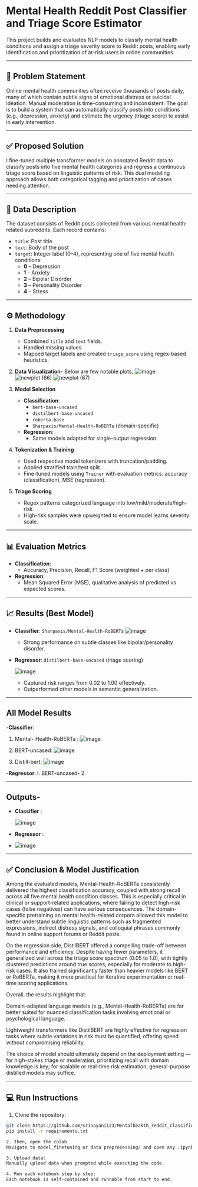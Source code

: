 # Mental Health Reddit Post Classifier and Triage Score Estimator

This project builds and evaluates NLP models to classify mental health conditions and assign a triage severity score to Reddit posts, enabling early identification and prioritization of at-risk users in online communities.

---

## 📌 Problem Statement

Online mental health communities often receive thousands of posts daily, many of which contain subtle signs of emotional distress or suicidal ideation. Manual moderation is time-consuming and inconsistent. The goal is to build a system that can automatically classify posts into conditions (e.g., depression, anxiety) and estimate the urgency (triage score) to assist in early intervention.

---

## ✅ Proposed Solution

I fine-tuned multiple transformer models on annotated Reddit data to classify posts into five mental health categories and regress a continuous triage score based on linguistic patterns of risk. This dual modeling approach allows both categorical tagging and prioritization of cases needing attention.

---
## 📂 Data Description

The dataset consists of Reddit posts collected from various mental health-related subreddits. Each record contains:

- `title`: Post title
- `text`: Body of the post
- `target`: Integer label (0–4), representing one of five mental health conditions:
  - **0** – Depression  
  - **1** – Anxiety  
  - **2** – Bipolar Disorder  
  - **3** – Personality Disorder  
  - **4** – Stress

---
## ⚙️ Methodology

1. **Data Preprocessing**  
   - Combined `title` and `text` fields.
   - Handled missing values.
   - Mapped target labels and created `triage_score` using regex-based heuristics.
     
2. **Data Visualization**-
   Below are few notable plots,
   ![image](https://github.com/user-attachments/assets/98cd35fb-226e-4ad3-aad9-ea184e42b64c)
   ![newplot (66)](https://github.com/user-attachments/assets/2adeabba-acca-4e1f-a7c4-21b132b0d22d)
   ![newplot (67)](https://github.com/user-attachments/assets/50f98de8-e76e-4b2a-a26a-f6f5f43bf713)

   

2. **Model Selection**  
   - **Classification**:  
     - `bert-base-uncased`  
     - `distilbert-base-uncased`  
     - `roberta-base`  
     - `Sharpaxis/Mental-Health-RoBERTa` (domain-specific)  
   - **Regression**:  
     - Same models adapted for single-output regression.

3. **Tokenization & Training**  
   - Used respective model tokenizers with truncation/padding.
   - Applied stratified train/test split.
   - Fine-tuned models using `Trainer` with evaluation metrics: accuracy (classification), MSE (regression).

4. **Triage Scoring**  
   - Regex patterns categorized language into low/mild/moderate/high-risk.
   - High-risk samples were upweighted to ensure model learns severity scale.

---

## 📊 Evaluation Metrics

- **Classification**:
  - Accuracy, Precision, Recall, F1 Score (weighted + per class)
- **Regression**:
  - Mean Squared Error (MSE), qualitative analysis of predicted vs expected scores.

---

## 📈 Results (Best Model)

- **Classifier**: `Sharpaxis/Mental-Health-RoBERTa`
  ![image](https://github.com/user-attachments/assets/80b61743-127e-4904-adb9-8ba52bac7ead)

  - Strong performance on subtle classes like bipolar/personality disorder.
  
- **Regressor**: `distilbert-base-uncased` (triage scoring)

  ![image](https://github.com/user-attachments/assets/c684831e-9b12-48da-a35a-4cd3d5af46e1)

  - Captured risk ranges from 0.02 to 1.00 effectively.
  - Outperformed other models in semantic generalization.
---
## All Model Results
-**Classifier**: 

1. Mental- Health-RoBERTa :
   ![image](https://github.com/user-attachments/assets/0c4dfae3-0b89-4207-8224-65c37f498ac5)

3. BERT-uncased:
   ![image](https://github.com/user-attachments/assets/a5b33ee5-0258-4add-a569-5b7a65548290)

5. Distill-bert:
   ![image](https://github.com/user-attachments/assets/ec75ab71-8b1d-4700-b593-cb779fd10542)

-**Regressor**:
l. BERT-uncased- 
2.
   

---

## Outputs- 

- **Classifier** :
  
  ![image](https://github.com/user-attachments/assets/632fa594-589b-4652-9345-7aecb106ce7b)
- **Regressor** :
- ![image](https://github.com/user-attachments/assets/6e686fb3-af23-43ad-94f8-9da413d92bad)

----
## ✅ Conclusion & Model Justification

Among the evaluated models, Mental-Health-RoBERTa consistently delivered the highest classification accuracy, coupled with strong recall across all five mental health condition classes. This is especially critical in clinical or support-related applications, where failing to detect high-risk cases (false negatives) can have serious consequences. The domain-specific pretraining on mental health-related corpora allowed this model to better understand subtle linguistic patterns such as fragmented expressions, indirect distress signals, and colloquial phrases commonly found in online support forums or Reddit posts.

On the regression side, DistilBERT offered a compelling trade-off between performance and efficiency. Despite having fewer parameters, it generalized well across the triage score spectrum (0.05 to 1.0), with tightly clustered predictions around true scores, especially for moderate to high-risk cases. It also trained significantly faster than heavier models like BERT or RoBERTa, making it more practical for iterative experimentation or real-time scoring applications.

Overall, the results highlight that:

Domain-adapted language models (e.g., Mental-Health-RoBERTa) are far better suited for nuanced classification tasks involving emotional or psychological language.

Lightweight transformers like DistilBERT are highly effective for regression tasks where subtle variations in risk must be quantified, offering speed without compromising reliability.

The choice of model should ultimately depend on the deployment setting — for high-stakes triage or moderation, prioritizing recall with domain knowledge is key; for scalable or real-time risk estimation, general-purpose distilled models may suffice.

---

## 💻 Run Instructions

1. Clone the repository:
   
```bash
git clone https://github.com/srinayani123/Mentalheakth_reddit_classification
pip install -r requirements.txt

2. Then, open the colab
Navigate to model_finetuning or data preprocessing/ and open any .ipynb via Colab.

3. Upload data:
Manually upload data when prompted while executing the code.

4. Run each notebook step by step:
Each notebook is self-contained and runnable from start to end.


